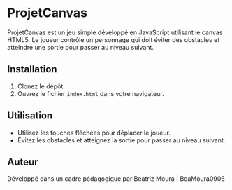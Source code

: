 # ProjetCanvas

ProjetCanvas est un jeu simple développé en JavaScript utilisant le canvas HTML5. Le joueur contrôle un personnage qui doit éviter des obstacles et atteindre une sortie pour passer au niveau suivant.

## Installation

1. Clonez le dépôt.
2. Ouvrez le fichier `index.html` dans votre navigateur.

## Utilisation

- Utilisez les touches fléchées pour déplacer le joueur.
- Évitez les obstacles et atteignez la sortie pour passer au niveau suivant.

## Auteur

Développé dans un cadre pédagogique par Beatriz Moura | BeaMoura0906